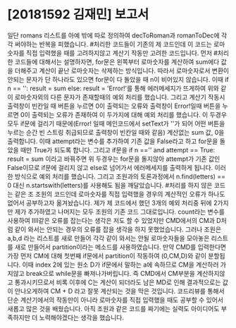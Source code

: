 # [20181592 김재민] 보고서

일단 romans 리스트를 아예 밖에 따로 정의하여 decToRoman과 romanToDec에 각각 써야하는 반복을 피했습니다. #처리한 코드들이 기존의 제 코드인데 이 코드는 로마숫자를 직접 입력했을 때를 고려하지않고 계산기 작동만 고려한 코드입니다. 먼저 #처리한 코드들에 대해서는 설명하자면, for문은 왼쪽부터 로마숫자를 계산하여 sum에다 값을 더해주고 계산이 끝난 로마숫자는 삭제하는 방식입니다. 따라서 로마숫자로서 변환이 안되는 문자가 단 하나라도 있으면 for문이 다 돌았을 때 n이 비어있지 않습니다. 이때 if n == '': result = sum else: result = 'Error!'를 통해 에러메세지가 뜨게하여 위와 같이 로마숫자외의 다른 문자가 존재할때의 예외 처리를 했습니다. 그리고 계산기 작동시 출력창이 빈칸일 때 버튼을 누르면 0이 출력되는 오류와 출력창이 Error!일때 버튼을 누르면 0이 출력되는 오류가 존재하여 이 두가지에 대해 예외 처리를 했습니다. 이 두경우 모두 if문에 걸리기 때문에(Error! 일때 메인코드에서 setText가 ''가 되어 어떤 버튼을 누르는 순간 빈 스트링 취급되므로 출력창이 빈칸일 때와 같음) 계산없는 sum 값, 0을 출력합니다. 이때 attempt라는 변수를 추가하여 기존 값을 False라고 하고 for문을 돌았을 때만 True가 되도록 합니다. 그리고 if문을 if n =='' and attempt == True: result = sum 이라고 바꿔주면 위 두경우는 for문을 돌지않아 attempt가 기존 값인 False이므로 if문에 걸리지 않고 else로 넘어가서 에러메세지를 출력하게 됩니다. 이러한 방식으로 예외 처리를 했습니다. 그리고 조원과의 토론과정에서 n.find(letters) == 0 대신 n.startswith(letters)를 사용해도 됨을 깨달았습니다. #처리를 하지 않은 코드는 같은 조 조원의 코드인데 로마숫자를 직접 입력했을 경우의 계산적인 오류가 하나도 없어서 공부하고자 옮겨놨습니다. 제가 제 코드에서 했던 3개의 예외 처리중 뒤에 2가지만 제가 추가하였고 나머지는 모두 조원의 기존 코드 그대로입니다. count라는 변수를 사용하여 IIII같은 오류를 잡는다는 생각은 저도 할 수 있었지만 CMD에서의 CM과 D처럼 같이 와서는 안되는 경우의 오류를 잡을 생각을 하지 못했었습니다. 그러나 조원은 a,b,d 라는 리스트를 새로 만들어 각각 같이 와서는 안될 로마숫자들을 모아놓은 리스트를 새로 만들어서 partition이라는 메소드를 사용하였습니다. 만약 CMD를 입력한다면 가장 먼저 CM에 대해 첫번째 if문에서 partition이 작동하여 (0,CM,D)와 같이 분할됩니다. 이때 index 2에 있는 원소 D가 if문에서 말하는 a에 속하므로 CM을 계산하러 가지않고 break으로 while문을 빠져나가버립니다. 즉 CMD에서 CM부분을 계산하지않고 통과시키므로서 비록 이후에 C는 계산이 되더라도 남은 MD로 인해 결과적으로는 값이 안나오게하여 CM + D 라고 잘못 계산되는 것을 막은 것입니다. 코드리뷰를 통해서 단순 계산기에서의 작동만이 아니라 로마숫자를 직접 입력했을 때도 공부할 수 있어서 새롭고 많은 것을 배웠습니다. 아직 조원과 같은 코드를 짜기에는 실력도 아이디어도 부족하지만 더 노력해야겠다는 생각을 했습니다. 
